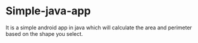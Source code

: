 # Simple-java-app

It is a simple android app in java which will calculate the area and perimeter based on the shape you select.
